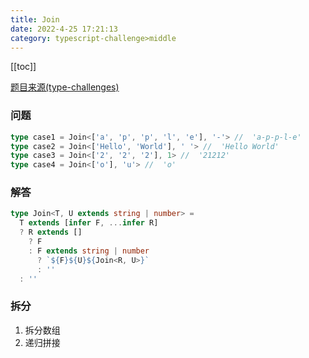 ```yaml
---
title: Join 
date: 2022-4-25 17:21:13
category: typescript-challenge>middle
---
```


[[toc]]

[题目来源(type-challenges)](https://github.com/type-challenges/type-challenges/blob/main/questions/05310-medium-join/README.md)

### 问题

```typescript
type case1 = Join<['a', 'p', 'p', 'l', 'e'], '-'> //  'a-p-p-l-e'
type case2 = Join<['Hello', 'World'], ' '> //  'Hello World'
type case3 = Join<['2', '2', '2'], 1> //  '21212'
type case4 = Join<['o'], 'u'> //  'o'
```

### 解答

```typescript
type Join<T, U extends string | number> =
  T extends [infer F, ...infer R]
  ? R extends []
    ? F
    : F extends string | number
      ? `${F}${U}${Join<R, U>}`
      : ''
  : ''
```

### 拆分
1. 拆分数组
2. 递归拼接
